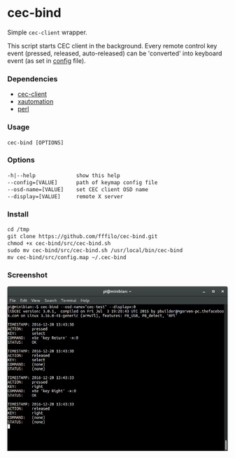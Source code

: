 cec-bind
========

Simple `cec-client` wrapper.

This script starts CEC client in the background.
Every remote control key event (pressed, released, auto-released)
can be 'converted' into keyboard event (as set in [config](src/config.map) file).

### Dependencies

- [cec-client](https://github.com/Pulse-Eight/libcec)
- [xautomation](https://linux.die.net/man/7/xautomation)
- [perl](http://perldoc.perl.org/perl.html)

### Usage

	cec-bind [OPTIONS]

### Options

	-h|--help             show this help
	--config=[VALUE]      path of keymap config file
	--osd-name=[VALUE]    set CEC client OSD name
	--display=[VALUE]     remote X server

### Install

	cd /tmp
	git clone https://github.com/fffilo/cec-bind.git
	chmod +x cec-bind/src/cec-bind.sh
	sudo mv cec-bind/src/cec-bind.sh /usr/local/bin/cec-bind
	mv cec-bind/src/config.map ~/.cec-bind

### Screenshot

![screenshot](screenshot.png "screenshot")
